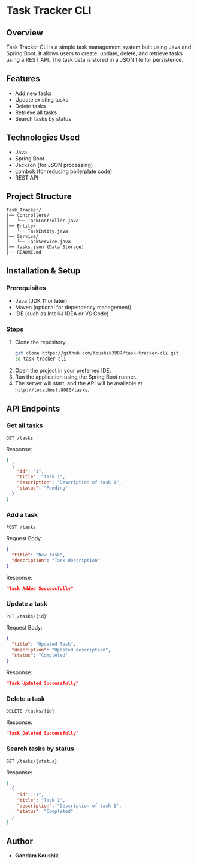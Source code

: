 # Task Tracker CLI


## Overview
Task Tracker CLI is a simple task management system built using Java and Spring Boot. It allows users to create, update, delete, and retrieve tasks using a REST API. The task data is stored in a JSON file for persistence.

## Features
- Add new tasks
- Update existing tasks
- Delete tasks
- Retrieve all tasks
- Search tasks by status

## Technologies Used
- Java
- Spring Boot
- Jackson (for JSON processing)
- Lombok (for reducing boilerplate code)
- REST API

## Project Structure
```
Task_Tracker/
│── Controllers/
│   └── TaskController.java
│── Entity/
│   └── TaskEntity.java
│── Service/
│   └── TaskService.java
│── tasks.json (Data Storage)
│── README.md
```

## Installation & Setup
### Prerequisites
- Java (JDK 11 or later)
- Maven (optional for dependency management)
- IDE (such as IntelliJ IDEA or VS Code)

### Steps
1. Clone the repository:
   ```sh
   git clone https://github.com/Koushik3907/task-tracker-cli.git
   cd task-tracker-cli
   ```
2. Open the project in your preferred IDE.
3. Run the application using the Spring Boot runner.
4. The server will start, and the API will be available at `http://localhost:8080/tasks`.

## API Endpoints

### Get all tasks
```http
GET /tasks
```
Response:
```json
[
  {
    "id": "1",
    "title": "Task 1",
    "description": "Description of task 1",
    "status": "Pending"
  }
]
```

### Add a task
```http
POST /tasks
```
Request Body:
```json
{
  "title": "New Task",
  "description": "Task description"
}
```
Response:
```json
"Task Added Successfully"
```

### Update a task
```http
PUT /tasks/{id}
```
Request Body:
```json
{
  "title": "Updated Task",
  "description": "Updated description",
  "status": "Completed"
}
```
Response:
```json
"Task Updated Successfully"
```

### Delete a task
```http
DELETE /tasks/{id}
```
Response:
```json
"Task Deleted Successfully"
```

### Search tasks by status
```http
GET /tasks/{status}
```
Response:
```json
[
  {
    "id": "1",
    "title": "Task 1",
    "description": "Description of task 1",
    "status": "Completed"
  }
]
```


## Author
- **Gandam Koushik**

